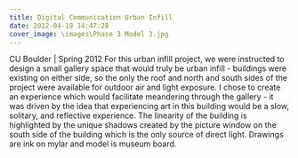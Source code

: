 ```yaml
---
title: Digital Communication Urban Infill
date: 2012-04-19 14:47:28
cover_image: \images\Phase 3 Model 3.jpg
---
```

CU Boulder | Spring 2012
For this urban infill project, we were instructed to design a small gallery space that would truly be urban infill - buildings were existing on either side, so the only the roof and north and south sides of the project were available for outdoor air and light exposure. I chose to create an experience which would facilitate meandering through the gallery - it was driven by the idea that experiencing art in this building would be a slow, solitary, and reflective experience. The linearity of the building is highlighted by the unique shadows created by the picture window on the south side of the building which is the only source of direct light. Drawings are ink on mylar and model is museum board.
